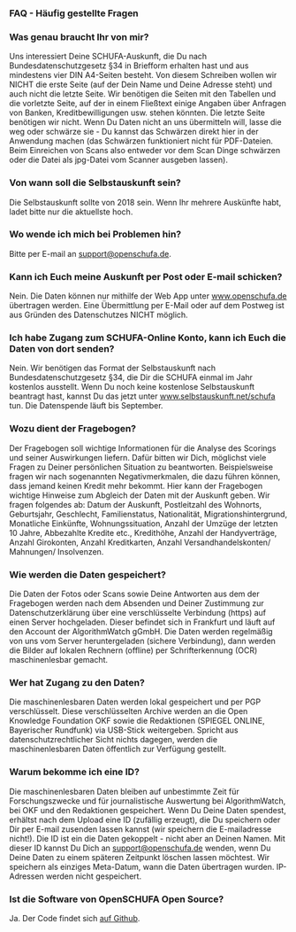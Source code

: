 ### FAQ - Häufig gestellte Fragen

### Was genau braucht Ihr von mir?

Uns interessiert Deine SCHUFA-Auskunft, die Du nach Bundesdatenschutzgesetz §34 in Briefform erhalten hast und aus mindestens vier DIN A4-Seiten besteht. Von diesem Schreiben wollen wir NICHT die erste Seite (auf der Dein Name und Deine Adresse steht) und auch nicht die letzte Seite. Wir benötigen die Seiten mit den Tabellen und die vorletzte Seite, auf der in einem Fließtext einige Angaben über Anfragen von Banken, Kreditbewilligungen usw. stehen könnten. Die letzte Seite benötigen wir nicht. Wenn Du Daten nicht an uns übermitteln will, lasse die weg oder schwärze sie - Du kannst das Schwärzen direkt hier in der Anwendung machen (das Schwärzen funktioniert nicht für PDF-Dateien. Beim Einreichen von Scans also entweder vor dem Scan Dinge schwärzen oder die Datei als jpg-Datei vom Scanner ausgeben lassen).

### Von wann soll die Selbstauskunft sein?

Die Selbstauskunft sollte von 2018 sein. Wenn Ihr mehrere Auskünfte habt, ladet bitte  nur die aktuellste hoch.

### Wo wende ich mich bei Problemen hin?

Bitte per E-mail an [support@openschufa.de](mailto:support@openschufa.de).

### Kann ich Euch meine Auskunft per Post oder E-mail schicken?

Nein. Die Daten können nur mithilfe der Web App unter www.openschufa.de übertragen werden. Eine Übermittlung per E-Mail oder auf dem Postweg ist aus Gründen des Datenschutzes NICHT möglich.

### Ich habe Zugang zum SCHUFA-Online Konto, kann ich Euch die Daten von dort senden?

Nein. Wir benötigen das Format der Selbstauskunft nach Bundesdatenschutzgesetz §34, die Dir die SCHUFA einmal im Jahr kostenlos ausstellt. Wenn Du noch keine kostenlose Selbstauskunft beantragt hast, kannst Du das jetzt unter www.selbstauskunft.net/schufa tun. Die Datenspende läuft bis September.

### Wozu dient der Fragebogen?

Der Fragebogen soll wichtige Informationen für die Analyse des Scorings und seiner Auswirkungen liefern. Dafür bitten wir Dich, möglichst viele Fragen zu Deiner persönlichen Situation zu beantworten. Beispielsweise fragen wir nach sogenannten Negativmerkmalen, die dazu führen können, dass jemand keinen Kredit mehr bekommt. Hier kann der Fragebogen wichtige Hinweise zum Abgleich der Daten mit der Auskunft geben. Wir fragen folgendes ab: Datum der Auskunft, Postleitzahl des Wohnorts, Geburtsjahr, Geschlecht, Familienstatus, Nationalität, Migrationshintergrund, Monatliche Einkünfte, Wohnungssituation, Anzahl der Umzüge der letzten 10 Jahre, Abbezahlte Kredite etc., Kredithöhe, Anzahl der Handyverträge, Anzahl Girokonten, Anzahl Kreditkarten, Anzahl Versandhandelskonten/ Mahnungen/ Insolvenzen.

### Wie werden die Daten gespeichert?

Die Daten der Fotos oder Scans sowie Deine Antworten aus dem der Fragebogen  werden nach dem Absenden und Deiner Zustimmung zur Datenschutzerklärung über eine verschlüsselte Verbindung (https) auf einen Server hochgeladen. Dieser befindet sich in Frankfurt und läuft auf den Account der AlgorithmWatch gGmbH. Die Daten werden regelmäßig von uns vom Server heruntergeladen (sichere Verbindung), dann werden die Bilder auf lokalen Rechnern (offline) per Schrifterkennung (OCR) maschinenlesbar gemacht.

### Wer hat Zugang zu den Daten?

Die maschinenlesbaren Daten werden lokal gespeichert und per PGP verschlüsselt. Diese verschlüsselten Archive werden an die Open Knowledge Foundation OKF sowie die Redaktionen (SPIEGEL ONLINE, Bayerischer Rundfunk) via USB-Stick weitergeben. Spricht aus datenschutzrechtlicher Sicht nichts dagegen, werden die maschinenlesbaren Daten öffentlich zur Verfügung gestellt.

### Warum bekomme ich eine ID?

Die maschinenlesbaren Daten bleiben auf unbestimmte Zeit für Forschungszwecke und für journalistische Auswertung bei AlgorithmWatch, bei OKF und den Redaktionen gespeichert. Wenn Du Deine Daten spendest, erhältst nach dem Upload eine ID (zufällig erzeugt), die Du speichern oder Dir per E-mail zusenden lassen kannst (wir speichern die E-mailadresse nicht!). Die ID ist ein die Daten gekoppelt - nicht aber an Deinen Namen. Mit dieser ID kannst Du Dich an support@openschufa.de wenden, wenn Du Deine Daten zu einem späteren Zeitpunkt löschen lassen möchtest. Wir speichern als einziges Meta-Datum, wann die Daten übertragen wurden. IP-Adressen werden nicht gespeichert.

### Ist die Software von OpenSCHUFA Open Source?

Ja. Der Code findet sich [auf Github](https://github.com/algorithmwatch/openschufa).
